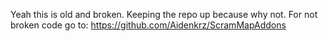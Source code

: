 Yeah this is old and broken. Keeping the repo up because why not.
For not broken code go to: https://github.com/Aidenkrz/ScramMapAddons

